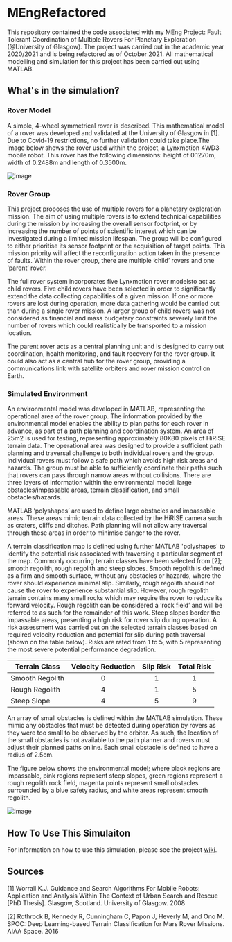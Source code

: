 # MEngRefactored

This repository contained the code associated with my MEng Project: Fault Tolerant Coordination of Multiple Rovers For Planetary Exploration (@University of Glasgow). The project was carried out in the academic year 2020/2021 and is being refactored as of October 2021. All mathematical modelling and simulation for this project has been carried out using MATLAB.

## What's in the simulation?

### Rover Model 
A simple, 4-wheel symmetrical rover is described. This mathematical model of a rover was developed and validated at the University of Glasgow in [1]. Due to Covid-19 restrictions, no further validation could take place.The image below shows the rover used within the project, a Lynxmotion 4WD3 mobile robot. This rover has the following dimensions: height of 0.1270m, width of 0.2488m and length of 0.3500m. 

![image](https://user-images.githubusercontent.com/46682827/143875179-228c38fe-604a-473a-b634-858828c76ef4.png)


### Rover Group 
This project proposes the use of multiple rovers for a planetary exploration mission. The aim of using multiple rovers is to extend technical capabilities during the mission by increasing the overall sensor footprint, or by increasing the number of points of scientific interest which can be investigated during a limited mission lifespan. The group will be configured to either prioritise its sensor footprint or the acquisition of target points. This mission priority will affect the reconfiguration action taken in the presence of faults.  Within the rover group, there are multiple ‘child’ rovers and one ‘parent’ rover. 

The full rover system incorporates five Lynxmotion rover modelsto act as child rovers. Five child rovers have been selected in order to significantly extend the data collecting capabilities of a given mission. If one or more rovers are lost during operation, more data gathering would be carried out than during a single rover mission. A larger group of child rovers was not considered as financial and mass budgetary constraints severely limit the number of rovers which could realistically be transported to a mission location. 

The parent rover acts as a central planning unit and is designed to carry out coordination, health monitoring, and fault recovery for the rover group. It could also act as a central hub for the rover group, providing a communications link with satellite orbiters and rover mission control on Earth. 


### Simulated Environment

An environmental model was developed in MATLAB, representing the operational area of the rover group. The information provided by the environmental model enables the ability to plan paths for each rover in advance, as part of a path planning and coordination system. An area of 25m2 is used for testing, representing approximately 80X80 pixels of HiRISE terrain data. The operational area was designed to provide a sufficient path planning and traversal challenge to both individual rovers and the group. Individual rovers must follow a safe path which avoids high risk areas and hazards. The group must be able to sufficiently coordinate their paths such that rovers can pass through narrow areas without collisions. There are three layers of information within the environmental model: large obstacles/impassable areas, terrain classification, and small obstacles/hazards.

MATLAB ‘polyshapes’ are used to define large obstacles and impassable areas. These areas mimic terrain data collected by the HiRISE camera such as craters, cliffs and ditches. Path planning will not allow any traversal through these areas in order to minimise danger to the rover. 

A terrain classification map is defined using further MATLAB 'polyshapes' to identify the potential risk associated with traversing a particular segment of the map. Commonly occurring terrain classes have been selected from [2]; smooth regolith, rough regolith and steep slopes. Smooth regolith is defined as a firm and smooth surface, without any obstacles or hazards, where the rover should experience minimal slip. Similarly, rough regolith should not cause the rover to experience substantial slip. However, rough regolith terrain contains many small rocks which may require the rover to reduce its forward velocity. Rough regolith can be considered a ‘rock field’ and will be referred to as such for the remainder of this work. Steep slopes border the impassable areas, presenting a high risk for rover slip during operation. A risk assessment was carried out on the selected terrain classes based on required velocity reduction and potential for slip during path traversal (shown on the table below). Risks are rated from 1 to 5, with 5 representing the most severe potential performance degradation.


| Terrain Class   | Velocity Reduction | Slip Risk | Total Risk |
| -------------   |:------------------:| :--------:| :---------:|
| Smooth Regolith | 0                  | 1         | 1          |
| Rough Regolith  | 4                  | 1         | 5          |
| Steep Slope     | 4                  | 5         | 9          |


An array of small obstacles is defined within the MATLAB simulation. These mimic any obstacles that must be detected during operation by rovers as they were too small to be observed by the orbiter. As such, the location of the small obstacles is not available to the path planner and rovers must adjust their planned paths online. Each small obstacle is defined to have a radius of 2.5cm. 

The figure below shows the environmental model; where black regions are impassable, pink regions represent steep slopes, green regions represent a rough regolith rock field, magenta points represent small obstacles surrounded by a blue safety radius, and white areas represent smooth regolith.
 
![image](https://user-images.githubusercontent.com/46682827/143875155-9b760ca5-c55b-487b-958a-96936074e0a4.png)


## How To Use This Simulaiton
For information on how to use this simulation, please see the project [wiki](https://github.com/sarahswinton/MEngRefactored/wiki).


## Sources 
[1] Worrall K.J. Guidance and Search Algorithms For Mobile Robots: Application and Analysis Within The Context of Urban Search and Rescue [PhD Thesis]. Glasgow, Scotland. University of Glasgow. 2008

[2] Rothrock B, Kennedy R, Cunningham C, Papon J, Heverly M, and Ono M. SPOC: Deep Learning-based Terrain Classification for Mars Rover Missions. AIAA Space. 2016
